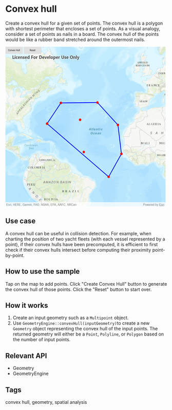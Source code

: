 # Convex hull

Create a convex hull for a given set of points. The convex hull is a polygon with shortest perimeter that encloses a set of points. As a visual analogy, consider a set of points as nails in a board. The convex hull of the points would be like a rubber band stretched around the outermost nails.

![](screenshot.png)

## Use case

A convex hull can be useful in collision detection. For example, when charting the position of two yacht fleets (with each vessel represented by a point), if their convex hulls have been precomputed, it is efficient to first check if their convex hulls intersect before computing their proximity point-by-point.

## How to use the sample

Tap on the map to add points. Click "Create Convex Hull" button to generate the convex hull of those points. Click the "Reset" button to start over.

## How it works

1. Create an input geometry such as a `Multipoint` object.
2. Use `GeometryEngine::convexHull(inputGeometry)`to create a new `Geometry` object representing the convex hull of the input points. The returned geometry will either be a `Point`, `Polyline`, or `Polygon` based on the number of input points.

## Relevant API

* Geometry
* GeometryEngine

## Tags

convex hull, geometry, spatial analysis

